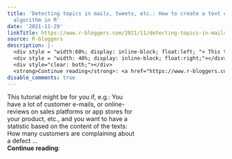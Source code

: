 ```yaml
---
title: 'Detecting topics in mails, tweets, etc.: How to create a text classification
  algorithm in R'
date: '2021-11-29'
linkTitle: https://www.r-bloggers.com/2021/11/detecting-topics-in-mails-tweets-etc-how-to-create-a-text-classification-algorithm-in-r/
source: R-bloggers
description: |-
  <div style = "width:60%; display: inline-block; float:left; "> This tutorial might be for you if, e.g.: You have a lot of customer e-mails, or online-reviews on sales platforms or app stores for your product, etc., and you want to have a statistic based on the content of the texts: How many customers are complaining about a defect ...</div>
  <div style = "width: 40%; display: inline-block; float:right;"></div>
  <div style="clear: both;"></div>
  <strong>Continue reading</strong>: <a href="https://www.r-bloggers.com/2021/11/detecting-topics-in-mails-tweets-etc-how-to-create-a-text-classification-algo ...
disable_comments: true
---
```

<div style = "width:60%; display: inline-block; float:left; "> This tutorial might be for you if, e.g.: You have a lot of customer e-mails, or online-reviews on sales platforms or app stores for your product, etc., and you want to have a statistic based on the content of the texts: How many customers are complaining about a defect ...</div>
<div style = "width: 40%; display: inline-block; float:right;"></div>
<div style="clear: both;"></div>
<strong>Continue reading</strong>: <a href="https://www.r-bloggers.com/2021/11/detecting-topics-in-mails-tweets-etc-how-to-create-a-text-classification-algo ...